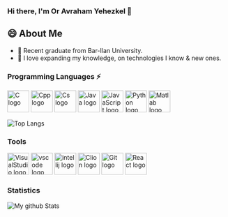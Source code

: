 
###  Hi there, I'm Or Avraham Yehezkel 👋

<!--
**LightDDark/LightDDark** is a ✨ _special_ ✨ repository because its `README.md` (this file) appears on your GitHub profile.

Here are some ideas to get you started:

- 🔭 I’m currently working on ...
- 🌱 I’m currently learning ...
- 👯 I’m looking to collaborate on ...
- 🤔 I’m looking for help with ...
- 💬 Ask me about ...
- 📫 How to reach me: ...
- 😄 Pronouns: ...
- ⚡ Fun fact: ...
-->
## 😄 About Me
- 🔭 Recent graduate from Bar-Ilan University.
-  🌱 I love expanding my knowledge, on technologies I know & new ones.
### Programming Languages ⚡
<img src="https://cdn.jsdelivr.net/gh/devicons/devicon/icons/c/c-original.svg" alt="C logo" width="50" height="50" style="pointer-events: none"/> <img src="https://cdn.jsdelivr.net/gh/devicons/devicon/icons/cplusplus/cplusplus-original.svg" alt="Cpp logo" width="50" height="50" style="pointer-events: none"/> <img src="https://cdn.jsdelivr.net/gh/devicons/devicon/icons/csharp/csharp-original.svg" alt="Cs logo" width="50" height="50" style="pointer-events: none"/> <img src="https://cdn.jsdelivr.net/gh/devicons/devicon/icons/java/java-original.svg" alt="Java logo" width="50" height="50" style="pointer-events: none"/> <img src="https://cdn.jsdelivr.net/gh/devicons/devicon/icons/javascript/javascript-plain.svg" alt="JavaScript logo" width="50" height="50" style="pointer-events: none"/> <img src="https://cdn.jsdelivr.net/gh/devicons/devicon/icons/python/python-original.svg" alt="Python logo" width="50" height="50" style="pointer-events: none"/> <img src="https://cdn.jsdelivr.net/gh/devicons/devicon/icons/matlab/matlab-original.svg" alt="Matlab logo" width="50" height="50" style="pointer-events: none"/>
          
          
          
          

![Top Langs](https://github-readme-stats.vercel.app/api/top-langs/?username=LightDDark&layout=compact&hide=css.html)

### Tools
<img src="https://cdn.jsdelivr.net/gh/devicons/devicon/icons/visualstudio/visualstudio-plain.svg" alt="VisualStudio logo" width="50" height="50" style="pointer-events: none"/> <img src="https://cdn.jsdelivr.net/gh/devicons/devicon/icons/vscode/vscode-original.svg" alt="vscode logo" width="50" height="50" style="pointer-events: none"/> <img src="https://upload.wikimedia.org/wikipedia/commons/9/9c/IntelliJ_IDEA_Icon.svg" alt="intellij logo" width="50" height="50" style="pointer-events: none"/> <img src="https://iconape.com/wp-content/files/jq/370698/svg/clion-logo-icon-png-svg.png" alt="Clion logo" width="50" height="50" style="pointer-events: none"/> <img src="https://cdn.jsdelivr.net/gh/devicons/devicon/icons/git/git-original.svg" alt="Git logo" width="50" height="50" style="pointer-events: none"/> <img src="https://cdn.jsdelivr.net/gh/devicons/devicon/icons/react/react-original.svg" alt="React logo" width="50" height="50" style="pointer-events: none"/>
          

### Statistics
![My github Stats](https://github-readme-stats.vercel.app/api?username=LightDDark&count_private=true&show_icons=true&theme=dracula)

